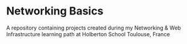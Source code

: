 # Networking Basics

A repository containing projects created during my Networking & Web Infrastructure learning path at Holberton School Toulouse, France
